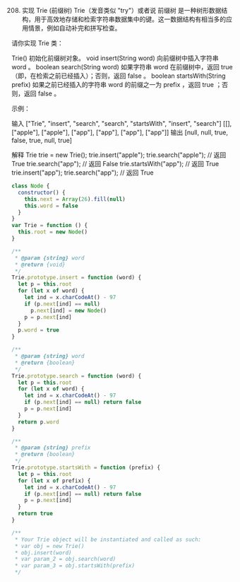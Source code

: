 208. 实现 Trie (前缀树)
     Trie（发音类似 "try"）或者说 前缀树 是一种树形数据结构，用于高效地存储和检索字符串数据集中的键。这一数据结构有相当多的应用情景，例如自动补完和拼写检查。

请你实现 Trie 类：

Trie() 初始化前缀树对象。
void insert(String word) 向前缀树中插入字符串 word 。
boolean search(String word) 如果字符串 word 在前缀树中，返回 true（即，在检索之前已经插入）；否则，返回 false 。
boolean startsWith(String prefix) 如果之前已经插入的字符串 word 的前缀之一为 prefix ，返回 true ；否则，返回 false 。

示例：

输入
["Trie", "insert", "search", "search", "startsWith", "insert", "search"]
[[], ["apple"], ["apple"], ["app"], ["app"], ["app"], ["app"]]
输出
[null, null, true, false, true, null, true]

解释
Trie trie = new Trie();
trie.insert("apple");
trie.search("apple"); // 返回 True
trie.search("app"); // 返回 False
trie.startsWith("app"); // 返回 True
trie.insert("app");
trie.search("app"); // 返回 True

```js
class Node {
  constructor() {
    this.next = Array(26).fill(null)
    this.word = false
  }
}
var Trie = function () {
  this.root = new Node()
}

/**
 * @param {string} word
 * @return {void}
 */
Trie.prototype.insert = function (word) {
  let p = this.root
  for (let x of word) {
    let ind = x.charCodeAt() - 97
    if (p.next[ind] == null)
      p.next[ind] = new Node()
    p = p.next[ind]
  }
  p.word = true
}

/**
 * @param {string} word
 * @return {boolean}
 */
Trie.prototype.search = function (word) {
  let p = this.root
  for (let x of word) {
    let ind = x.charCodeAt() - 97
    if (p.next[ind] == null) return false
    p = p.next[ind]
  }
  return p.word
}

/**
 * @param {string} prefix
 * @return {boolean}
 */
Trie.prototype.startsWith = function (prefix) {
  let p = this.root
  for (let x of prefix) {
    let ind = x.charCodeAt() - 97
    if (p.next[ind] == null) return false
    p = p.next[ind]
  }
  return true
}

/**
 * Your Trie object will be instantiated and called as such:
 * var obj = new Trie()
 * obj.insert(word)
 * var param_2 = obj.search(word)
 * var param_3 = obj.startsWith(prefix)
 */
```
